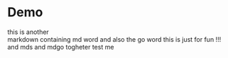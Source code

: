 # Demo
this is another  
markdown containing md word
and also
the go word
this is just for fun !!!
and mds and mdgo togheter
test me